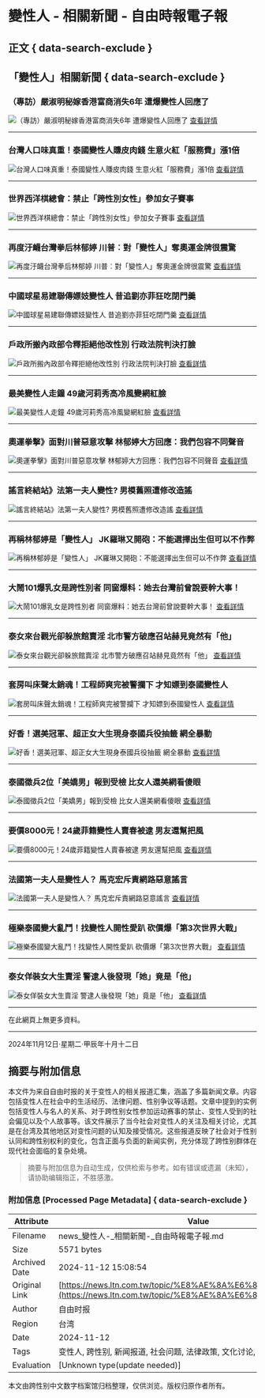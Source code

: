 # 變性人 - 相關新聞 - 自由時報電子報

## 正文 { data-search-exclude }


## 「變性人」相關新聞 { data-search-exclude }

### （專訪）嚴淑明秘嫁香港富商消失6年 遭爆變性人回應了
![（專訪）嚴淑明秘嫁香港富商消失6年 遭爆變性人回應了](assets/images/all/default.jpg)
[查看詳情](https://news.ltn.com.tw/news/entertainment/breakingnews/4443832)

---

### 台灣人口味真重！泰國變性人賺皮肉錢 生意火紅「服務費」漲1倍
![台灣人口味真重！泰國變性人賺皮肉錢 生意火紅「服務費」漲1倍](assets/images/all/default.jpg)
[查看詳情](https://news.ltn.com.tw/news/society/breakingnews/4407057)

---

### 世界西洋棋總會：禁止「跨性別女性」參加女子賽事
![世界西洋棋總會：禁止「跨性別女性」參加女子賽事](assets/images/all/default.jpg)
[查看詳情](https://news.ltn.com.tw/news/world/breakingnews/4400540)

---

### 再度汙衊台灣拳后林郁婷 川普︰對「變性人」奪奧運金牌很震驚
![再度汙衊台灣拳后林郁婷 川普︰對「變性人」奪奧運金牌很震驚](https://img.ltn.com.tw/Upload/news/600/2024/10/22/phplo8G5X.jpg)
[查看詳情](https://news.ltn.com.tw/news/world/breakingnews/4838689)

---

### 中國球星易建聯傳嫖妓變性人 昔追劉亦菲狂吃閉門羹
![中國球星易建聯傳嫖妓變性人 昔追劉亦菲狂吃閉門羹](https://img.ltn.com.tw/Upload/ent/page/800S/2024/10/17/phpRfYKkV.jpg)
[查看詳情](https://news.ltn.com.tw/news/entertainment/breakingnews/4833908)

---

### 戶政所搬內政部令釋拒絕他改性別 行政法院判決打臉
![戶政所搬內政部令釋拒絕他改性別 行政法院判決打臉](https://img.ltn.com.tw/Upload/news/600/2024/10/08/4823495_1.jpg)
[查看詳情](https://news.ltn.com.tw/news/society/breakingnews/4823495)

---

### 最美變性人走鐘 49歲河莉秀高冷風變網紅臉
![最美變性人走鐘 49歲河莉秀高冷風變網紅臉](https://img.ltn.com.tw/Upload/ent/page/800S/2024/10/01/phpc8i3LI.jpg)
[查看詳情](https://news.ltn.com.tw/news/entertainment/breakingnews/4817010)

---

### 奧運拳擊》面對川普惡意攻擊 林郁婷大方回應：我們包容不同聲音
![奧運拳擊》面對川普惡意攻擊 林郁婷大方回應：我們包容不同聲音](https://img.ltn.com.tw/Upload/sports/page/800S/2024/08/18/phpTrm0dh.jpg)
[查看詳情](https://news.ltn.com.tw/news/sports/breakingnews/4772976)

---

### 謠言終結站》法第一夫人變性? 男模舊照遭修改造謠
![謠言終結站》法第一夫人變性? 男模舊照遭修改造謠](https://img.ltn.com.tw/Upload/news/600/2024/08/11/178.jpg)
[查看詳情](https://news.ltn.com.tw/news/world/paper/1661230)

---

### 再稱林郁婷是「變性人」 JK羅琳又開砲：不能選擇出生但可以不作弊
![再稱林郁婷是「變性人」 JK羅琳又開砲：不能選擇出生但可以不作弊](assets/images/all/default.jpg)
[查看詳情](https://news.ltn.com.tw/news/world/breakingnews/4756885)

---

### 大鬧101爆乳女是跨性別者 同窗爆料：她去台灣前曾說要幹大事！
![大鬧101爆乳女是跨性別者 同窗爆料：她去台灣前曾說要幹大事！](assets/images/all/default.jpg)
[查看詳情](https://news.ltn.com.tw/news/life/breakingnews/4725086)

---

### 泰女來台觀光卻躲旅館賣淫 北市警方破應召站赫見竟然有「他」
![泰女來台觀光卻躲旅館賣淫 北市警方破應召站赫見竟然有「他」](assets/images/all/default.jpg)
[查看詳情](https://news.ltn.com.tw/news/society/breakingnews/4709770)

---

### 套房叫床聲太銷魂！工程師爽完被警攔下 才知嫖到泰國變性人
![套房叫床聲太銷魂！工程師爽完被警攔下 才知嫖到泰國變性人](assets/images/all/default.jpg)
[查看詳情](https://news.ltn.com.tw/news/society/breakingnews/4685682)

---

### 好香！選美冠軍、超正女大生現身泰國兵役抽籤 網全暴動
![好香！選美冠軍、超正女大生現身泰國兵役抽籤 網全暴動](assets/images/all/default.jpg)
[查看詳情](https://news.ltn.com.tw/news/world/breakingnews/4633656)

---

### 泰國徵兵2位「美嬌男」報到受檢 比女人還美網看傻眼
![泰國徵兵2位「美嬌男」報到受檢 比女人還美網看傻眼](assets/images/all/default.jpg)
[查看詳情](https://news.ltn.com.tw/news/entertainment/breakingnews/4632273)

---

### 要價8000元！24歲菲籍變性人賣春被逮 男友還幫把風
![要價8000元！24歲菲籍變性人賣春被逮 男友還幫把風](assets/images/all/default.jpg)
[查看詳情](https://news.ltn.com.tw/news/society/breakingnews/4631607)

---

### 法國第一夫人是變性人？ 馬克宏斥責網路惡意謠言
![法國第一夫人是變性人？ 馬克宏斥責網路惡意謠言](assets/images/all/default.jpg)
[查看詳情](https://news.ltn.com.tw/news/world/breakingnews/4603153)

---

### 極樂泰國變大亂鬥！找變性人開性愛趴 砍價爆「第3次世界大戰」
![極樂泰國變大亂鬥！找變性人開性愛趴 砍價爆「第3次世界大戰」](assets/images/all/default.jpg)
[查看詳情](https://news.ltn.com.tw/news/world/breakingnews/4587863)

---

### 泰女佯裝女大生賣淫 警逮人後發現「她」竟是「他」
![泰女佯裝女大生賣淫 警逮人後發現「她」竟是「他」](assets/images/all/default.jpg)
[查看詳情](https://news.ltn.com.tw/news/society/breakingnews/4582692)

---

在此網頁上無更多資料。  

---
  
2024年11月12日‧星期二‧甲辰年十月十二日

## 摘要与附加信息

<!-- tcd_abstract -->
本文件为来自自由时报的关于变性人的相关报道汇集，涵盖了多篇新闻文章。内容包括变性人在社会中的生活经历、法律问题、性别争议等话题。文章中提到的实例包括变性人与名人的关系、对于跨性别女性参加运动赛事的禁止、变性人受到的社会偏见以及个人故事等。该文件展示了当今社会对变性人的关注及相关讨论，尤其是在台湾及其他地区对变性问题的认知及接受情况。这些报道反映了社会对于性别认同和跨性别权利的变化，包含正面与负面的新闻实例，充分体现了跨性别群体在现代社会面临的复杂处境。
<!-- tcd_abstract_end -->

> 摘要与附加信息为自动生成，仅供检索与参考。如有错误或遗漏（未知），请协助编辑指正，不胜感激。

### 附加信息 [Processed Page Metadata] { data-search-exclude }

| Attribute       | Value                                  |
|-----------------|----------------------------------------|
| Filename        | news_變性人-_相關新聞-_自由時報電子報.md                             |
| Size            | 5571 bytes                           |
| Archived Date   | 2024-11-12 15:08:54                             |
| Original Link   | [https://news.ltn.com.tw/topic/%E8%AE%8A%E6%80%A7%E4%BA%BA](https://news.ltn.com.tw/topic/%E8%AE%8A%E6%80%A7%E4%BA%BA)                       |
| Author          | 自由时报                               |
| Region          | 台湾                               |
| Date            | 2024-11-12                                 |
| Tags            | 变性人, 跨性别, 新闻报道, 社会问题, 法律政策, 文化讨论, 体育争议, 生活故事                                 |
| Evaluation            | [Unknown type(update needed)]                                 |
<!-- tcd_table_end -->

本文由跨性别中文数字档案馆归档整理，仅供浏览。版权归原作者所有。
